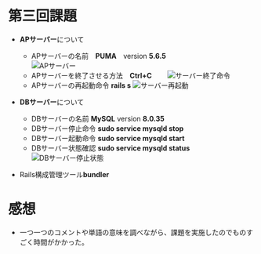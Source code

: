 # 第三回課題
* **APサーバー**について  
  * APサーバーの名前　**PUMA**　version **5.6.5**  
![APサーバー](https://private-user-images.githubusercontent.com/154067664/292871305-ebaea08e-785d-4896-8024-d77612d11ac3.png?jwt=eyJhbGciOiJIUzI1NiIsInR5cCI6IkpXVCJ9.eyJpc3MiOiJnaXRodWIuY29tIiwiYXVkIjoicmF3LmdpdGh1YnVzZXJjb250ZW50LmNvbSIsImtleSI6ImtleTEiLCJleHAiOjE3MDM1OTU3MTksIm5iZiI6MTcwMzU5NTQxOSwicGF0aCI6Ii8xNTQwNjc2NjQvMjkyODcxMzA1LWViYWVhMDhlLTc4NWQtNDg5Ni04MDI0LWQ3NzYxMmQxMWFjMy5wbmc_WC1BbXotQWxnb3JpdGhtPUFXUzQtSE1BQy1TSEEyNTYmWC1BbXotQ3JlZGVudGlhbD1BS0lBSVdOSllBWDRDU1ZFSDUzQSUyRjIwMjMxMjI2JTJGdXMtZWFzdC0xJTJGczMlMkZhd3M0X3JlcXVlc3QmWC1BbXotRGF0ZT0yMDIzMTIyNlQxMjU2NTlaJlgtQW16LUV4cGlyZXM9MzAwJlgtQW16LVNpZ25hdHVyZT0wYTA4MzE2ZTA1MDFlYjEzNTBjY2E0NDk5ZmUwYmM3YTE0NGNlODU0NzgxMjYxNmUxNWQ2MDFlM2RkNDUyNzEwJlgtQW16LVNpZ25lZEhlYWRlcnM9aG9zdCZhY3Rvcl9pZD0wJmtleV9pZD0wJnJlcG9faWQ9MCJ9.nzQFxIRw7q1juyt62-6w0CnhGPtldlvqO4G8yMNZ3zU)  
  * APサーバーを終了させる方法　**Ctrl+C**　　
![サーバー終了命令](https://private-user-images.githubusercontent.com/154067664/292871982-2f6f95cc-a909-4cfc-852a-1d68b8a63041.png?jwt=eyJhbGciOiJIUzI1NiIsInR5cCI6IkpXVCJ9.eyJpc3MiOiJnaXRodWIuY29tIiwiYXVkIjoicmF3LmdpdGh1YnVzZXJjb250ZW50LmNvbSIsImtleSI6ImtleTEiLCJleHAiOjE3MDM1OTYwOTQsIm5iZiI6MTcwMzU5NTc5NCwicGF0aCI6Ii8xNTQwNjc2NjQvMjkyODcxOTgyLTJmNmY5NWNjLWE5MDktNGNmYy04NTJhLTFkNjhiOGE2MzA0MS5wbmc_WC1BbXotQWxnb3JpdGhtPUFXUzQtSE1BQy1TSEEyNTYmWC1BbXotQ3JlZGVudGlhbD1BS0lBSVdOSllBWDRDU1ZFSDUzQSUyRjIwMjMxMjI2JTJGdXMtZWFzdC0xJTJGczMlMkZhd3M0X3JlcXVlc3QmWC1BbXotRGF0ZT0yMDIzMTIyNlQxMzAzMTRaJlgtQW16LUV4cGlyZXM9MzAwJlgtQW16LVNpZ25hdHVyZT1hNDg3YjRiYmYyNzJkOTQ0N2M5ZmE4ODcxNTUxNTY5OGI2ZjUxMjg0N2RiOWQzNGFjOGVjZmE1OWQ5MzJjZWJmJlgtQW16LVNpZ25lZEhlYWRlcnM9aG9zdCZhY3Rvcl9pZD0wJmtleV9pZD0wJnJlcG9faWQ9MCJ9.MW6em5VfWZO-S0e4fg7eJj3iKuHM5Kr02_6AiWTczz0)
  * APサーバーの再起動命令 **rails s**
![サーバー再起動](https://private-user-images.githubusercontent.com/154067664/292872795-2106fbf9-e7fb-4134-a8b9-c1b5a03e465e.png?jwt=eyJhbGciOiJIUzI1NiIsInR5cCI6IkpXVCJ9.eyJpc3MiOiJnaXRodWIuY29tIiwiYXVkIjoicmF3LmdpdGh1YnVzZXJjb250ZW50LmNvbSIsImtleSI6ImtleTEiLCJleHAiOjE3MDM1OTY1MzksIm5iZiI6MTcwMzU5NjIzOSwicGF0aCI6Ii8xNTQwNjc2NjQvMjkyODcyNzk1LTIxMDZmYmY5LWU3ZmItNDEzNC1hOGI5LWMxYjVhMDNlNDY1ZS5wbmc_WC1BbXotQWxnb3JpdGhtPUFXUzQtSE1BQy1TSEEyNTYmWC1BbXotQ3JlZGVudGlhbD1BS0lBSVdOSllBWDRDU1ZFSDUzQSUyRjIwMjMxMjI2JTJGdXMtZWFzdC0xJTJGczMlMkZhd3M0X3JlcXVlc3QmWC1BbXotRGF0ZT0yMDIzMTIyNlQxMzEwMzlaJlgtQW16LUV4cGlyZXM9MzAwJlgtQW16LVNpZ25hdHVyZT1jZWRmMDdjNDMwNDU4YWNmOGU3YjU2YWI4YmM2MjlkOGVlOTQ2MTFhNjAzNTU0YTBmMWI1YjQ0ZmNkMmQwZTNiJlgtQW16LVNpZ25lZEhlYWRlcnM9aG9zdCZhY3Rvcl9pZD0wJmtleV9pZD0wJnJlcG9faWQ9MCJ9.7aBmkADJfxSDsNjwRXGS62f2jowpy-pvfscaXiqMnNk)

* **DBサーバー**について
  * DBサーバーの名前 **MySQL** version **8.0.35**
  * DBサーバー停止命令 **sudo service mysqld stop**
  * DBサーバー起動命令 **sudo service mysqld start**
  * DBサーバー状態確認 **sudo service mysqld status** 
![DBサーバー停止状態](https://private-user-images.githubusercontent.com/154067664/292876404-74a4e6d1-3ca5-4847-880e-d069253eaca2.png?jwt=eyJhbGciOiJIUzI1NiIsInR5cCI6IkpXVCJ9.eyJpc3MiOiJnaXRodWIuY29tIiwiYXVkIjoicmF3LmdpdGh1YnVzZXJjb250ZW50LmNvbSIsImtleSI6ImtleTEiLCJleHAiOjE3MDM1OTg0MzUsIm5iZiI6MTcwMzU5ODEzNSwicGF0aCI6Ii8xNTQwNjc2NjQvMjkyODc2NDA0LTc0YTRlNmQxLTNjYTUtNDg0Ny04ODBlLWQwNjkyNTNlYWNhMi5wbmc_WC1BbXotQWxnb3JpdGhtPUFXUzQtSE1BQy1TSEEyNTYmWC1BbXotQ3JlZGVudGlhbD1BS0lBSVdOSllBWDRDU1ZFSDUzQSUyRjIwMjMxMjI2JTJGdXMtZWFzdC0xJTJGczMlMkZhd3M0X3JlcXVlc3QmWC1BbXotRGF0ZT0yMDIzMTIyNlQxMzQyMTVaJlgtQW16LUV4cGlyZXM9MzAwJlgtQW16LVNpZ25hdHVyZT1jM2ViODRkMWEwZjFiYmIwYjc1MGMyMTFhNGFhMjA5OTExOTBlNGMwZjM5MTZkODQwZDYxMjA5MzUxNGVkMTQ2JlgtQW16LVNpZ25lZEhlYWRlcnM9aG9zdCZhY3Rvcl9pZD0wJmtleV9pZD0wJnJlcG9faWQ9MCJ9.u7kO1R3GwGy2HiniEsWoMmgk1OmIG4mTBfdNEkwQMNo)
* Rails構成管理ツール**bundler**

# 感想
- 一つ一つのコメントや単語の意味を調べながら、課題を実施したのでものすごく時間がかかった。  